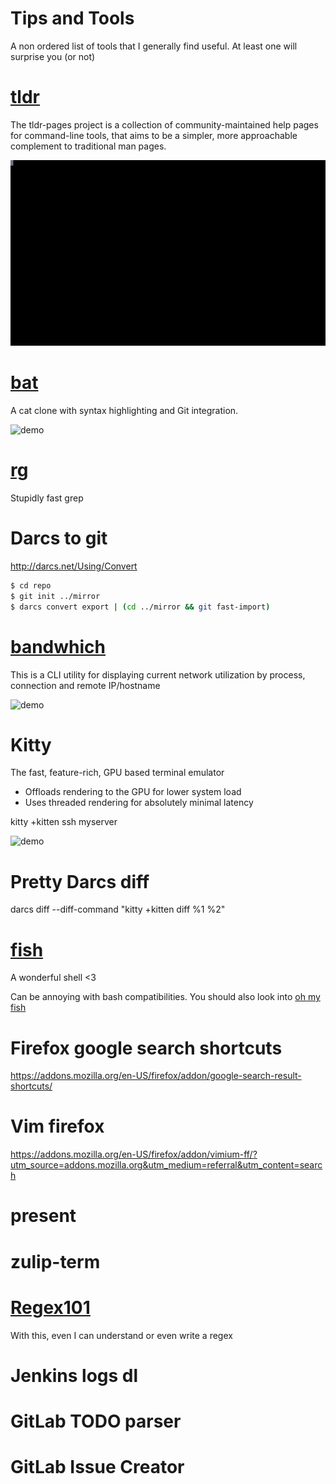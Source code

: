 # Tips and Tools

A non ordered list of tools that I generally find useful. At least one will surprise you (or not)

# [tldr](https://github.com/tldr-pages/tldr)

The tldr-pages project is a collection of community-maintained help pages for command-line tools, that aims to be a simpler, more approachable complement to traditional man pages.

![demo](https://raw.githubusercontent.com/tldr-pages/tldr/main/images/tldr.svg)

# [bat](https://github.com/sharkdp/bat)

A cat clone with syntax highlighting and Git integration.

![demo](https://camo.githubusercontent.com/7b7c397acc5b91b4c4cf7756015185fe3c5f700f70d256a212de51294a0cf673/68747470733a2f2f696d6775722e636f6d2f724773646e44652e706e67)

# [rg](https://github.com/BurntSushi/ripgrep)

Stupidly fast grep

# Darcs to git

http://darcs.net/Using/Convert

```bash
$ cd repo
$ git init ../mirror
$ darcs convert export | (cd ../mirror && git fast-import)
```

# [bandwhich](https://github.com/imsnif/bandwhich)

This is a CLI utility for displaying current network utilization by process, connection and remote IP/hostname

![demo](https://raw.githubusercontent.com/imsnif/bandwhich/main/demo.gif)

# Kitty

The fast, feature-rich, GPU based terminal emulator

- Offloads rendering to the GPU for lower system load
- Uses threaded rendering for absolutely minimal latency

kitty +kitten ssh myserver

![demo](https://sw.kovidgoyal.net/kitty/_images/screenshot.png)

# Pretty Darcs diff

darcs diff --diff-command "kitty +kitten diff %1 %2"

# [fish](https://github.com/fish-shell/fish-shell)

A wonderful shell <3 

Can be annoying with bash compatibilities. You should also look into [oh my fish](https://github.com/oh-my-fish/oh-my-fish)

# Firefox google search shortcuts

https://addons.mozilla.org/en-US/firefox/addon/google-search-result-shortcuts/

# Vim firefox

https://addons.mozilla.org/en-US/firefox/addon/vimium-ff/?utm_source=addons.mozilla.org&utm_medium=referral&utm_content=search

# present

# zulip-term

# [Regex101](https://regex101.com/)

With this, even I can understand or even write a regex

# Jenkins logs dl

# GitLab TODO parser

# GitLab Issue Creator
